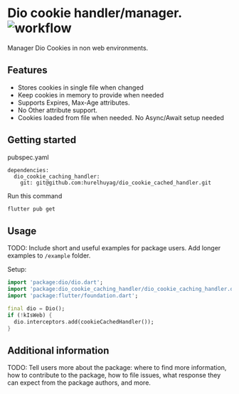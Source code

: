 # Dio cookie handler/manager. ![workflow](https://github.com/hurelhuyag/dio_cookie_cached_handler/actions/workflows/ci.yaml/badge.svg)

Manager Dio Cookies in non web environments.

## Features

- Stores cookies in single file when changed
- Keep cookies in memory to provide when needed
- Supports Expires, Max-Age attributes.
- No Other attribute support.
- Cookies loaded from file when needed. No Async/Await setup needed

## Getting started

pubspec.yaml
```
dependencies:
  dio_cookie_caching_handler:
    git: git@github.com:hurelhuyag/dio_cookie_cached_handler.git
```

Run this command
```bash
flutter pub get
```

## Usage

TODO: Include short and useful examples for package users. Add longer examples
to `/example` folder.

Setup:
```dart
import 'package:dio/dio.dart';
import 'package:dio_cookie_caching_handler/dio_cookie_caching_handler.dart';
import 'package:flutter/foundation.dart';

final dio = Dio();
if (!kIsWeb) {
  dio.interceptors.add(cookieCachedHandler()); 
}
```

## Additional information

TODO: Tell users more about the package: where to find more information, how to
contribute to the package, how to file issues, what response they can expect
from the package authors, and more.

